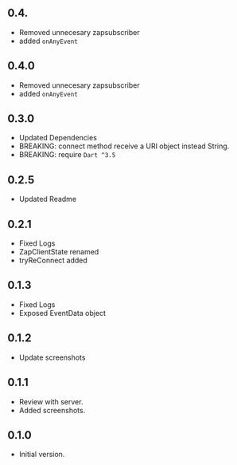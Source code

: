## 0.4.
- Removed unnecesary zapsubscriber
- added `onAnyEvent`
## 0.4.0
- Removed unnecesary zapsubscriber
- added `onAnyEvent`

## 0.3.0
- Updated Dependencies
- BREAKING: connect method receive a URI object instead String.
- BREAKING: require `Dart ^3.5`

## 0.2.5
- Updated Readme

## 0.2.1

- Fixed Logs
- ZapClientState renamed
- tryReConnect added

## 0.1.3

- Fixed Logs
- Exposed EventData object


## 0.1.2

- Update screenshots

## 0.1.1

- Review with server.
- Added screenshots.


## 0.1.0

- Initial version.
